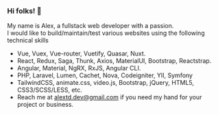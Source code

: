 ### Hi folks! 👋

My name is Alex, a fullstack web developer with a passion.
<br />
I would like to build/maintain/test various websites using the following technical skills

- Vue, Vuex, Vue-router, Vuetify, Quasar, Nuxt.
- React, Redux, Saga, Thunk, Axios, MaterialUI, Bootstrap, Reactstrap.
- Angular, Material, NgRX, RxJS, Angular CLI.
- PHP, Laravel, Lumen, Cachet, Nova, Codeigniter, YII, Symfony
- TailwindCSS, animate.css, video.js, Bootstrap, jQuery, HTML5, CSS3/SCSS/LESS, etc.
- Reach me at alextd.dev@gmail.com if you need my hand for your project or business.
